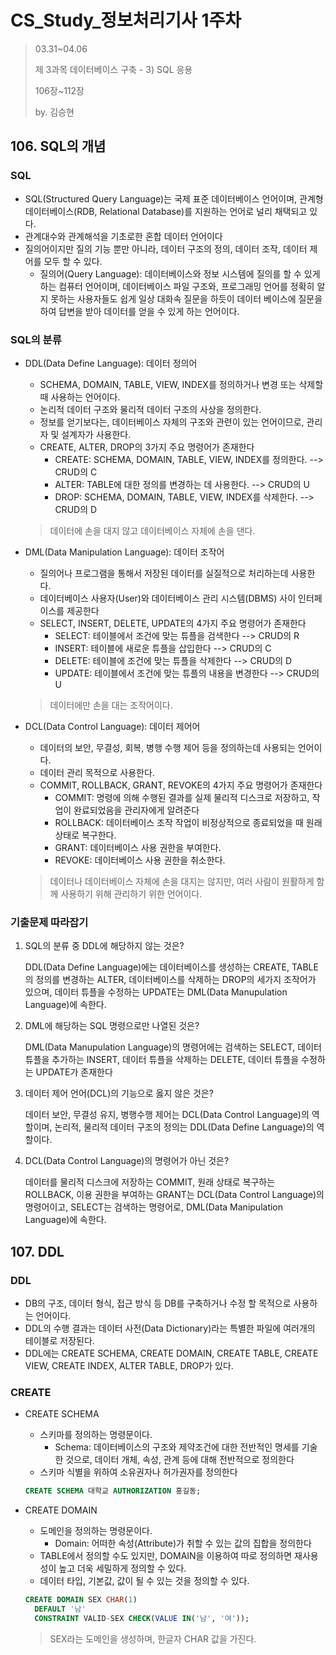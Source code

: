 # CS_Study_정보처리기사 1주차

> 03.31~04.06
>
> 제 3과목 데이터베이스 구축 - 3) SQL 응용
>
> 106장~112장
>
> by. 김승현



## 106. SQL의 개념



### SQL

- SQL(Structured Query Language)는 국제 표준 데이터베이스 언어이며, 관계형 데이터베이스(RDB, Relational Database)를 지원하는 언어로 널리 채택되고 있다.
- 관계대수와 관계해석을 기초로한 혼합 데이터 언어이다
- 질의어이지만 질의 기능 뿐만 아니라, 데이터 구조의 정의, 데이터 조작, 데이터 제어를 모두 할 수 있다.
  - 질의어(Query Language): 데이터베이스와 정보 시스템에 질의를 할 수 있게하는 컴퓨터 언어이며, 데이터베이스 파일 구조와, 프로그래밍 언어를 정확히 알지 못하는 사용자들도 쉽게 일상 대화속 질문을 하듯이 데이터 베이스에 질문을 하여 답변을 받아 데이터를 얻을 수 있게 하는 언어이다.



### SQL의 분류

- DDL(Data Define Language): 데이터 정의어

  - SCHEMA, DOMAIN, TABLE, VIEW, INDEX를 정의하거나 변경 또는 삭제할 때 사용하는 언어이다.
  - 논리적 데이터 구조와 물리적 데이터 구조의 사상을 정의한다.
  - 정보를 얻기보다는, 데이터베이스 자체의 구조와 관련이 있는 언어이므로, 관리자 및 설계자가 사용한다.
  - CREATE, ALTER, DROP의 3가지 주요 명령어가 존재한다
    - CREATE: SCHEMA, DOMAIN, TABLE, VIEW, INDEX를 정의한다. --> CRUD의 C
    - ALTER: TABLE에 대한 정의를 변경하는 데 사용한다. --> CRUD의 U
    - DROP: SCHEMA, DOMAIN, TABLE, VIEW, INDEX를 삭제한다. --> CRUD의 D

  > 데이터에 손을 대지 않고 데이터베이스 자체에 손을 댄다.

- DML(Data Manipulation Language): 데이터 조작어

  - 질의어나 프로그램을 통해서 저장된 데이터를 실질적으로 처리하는데 사용한다.
  - 데이터베이스 사용자(User)와 데이터베이스 관리 시스템(DBMS) 사이 인터페이스를 제공한다
  - SELECT, INSERT, DELETE, UPDATE의 4가지 주요 명령어가 존재한다
    - SELECT: 테이블에서 조건에 맞는 튜플을 검색한다 --> CRUD의 R
    - INSERT: 테이블에 새로운 튜플을 삽입한다 --> CRUD의 C
    - DELETE: 테이블에 조건에 맞는 튜플을 삭제한다 --> CRUD의 D
    - UPDATE: 테이블에서 조건에 맞는 튜플의 내용을 변경한다 --> CRUD의 U

  > 데이터에만 손을 대는 조작어이다.

- DCL(Data Control Language): 데이터 제어어

  - 데이터의 보안, 무결성, 회복, 병행 수행 제어 등을 정의하는데 사용되는 언어이다.
  - 데이터 관리 목적으로 사용한다.
  - COMMIT, ROLLBACK, GRANT, REVOKE의 4가지 주요 명령어가 존재한다
    - COMMIT: 명령에 의해 수행된 결과를 실제 물리적 디스크로 저장하고, 작업이 완료되었음을 관리자에게 알려준다
    - ROLLBACK: 데이터베이스 조작 작업이 비정상적으로 종료되었을 때 원래 상태로 복구한다.
    - GRANT: 데이터베이스 사용 권한을 부여한다.
    - REVOKE: 데이터베이스 사용 권한을 취소한다.

  > 데이터나 데이터베이스 자체에 손을 대지는 않지만, 여러 사람이 원활하게 함께 사용하기 위해 관리하기 위한 언어이다.



### 기출문제 따라잡기

1. SQL의 분류 중 DDL에 해당하지 않는 것은?

   DDL(Data Define Language)에는 데이터베이스를 생성하는 CREATE, TABLE의 정의를 변경하는 ALTER, 데이터베이스를 삭제하는 DROP의 세가지 조작어가 있으며, 데이터 튜플을 수정하는 UPDATE는 DML(Data Manupulation Language)에 속한다.

2. DML에 해당하는 SQL 명령으로만 나열된 것은?

   DML(Data Manupulation Language)의 명령어에는 검색하는 SELECT, 데이터 튜플을 추가하는 INSERT, 데이터 튜플을 삭제하는 DELETE, 데이터 튜플을 수정하는 UPDATE가 존재한다

3. 데이터 제어 언어(DCL)의 기능으로 옳지 않은 것은?

   데이터 보안, 무결성 유지, 병행수행 제어는 DCL(Data Control Language)의 역할이며, 논리적, 물리적 데이터 구조의 정의는 DDL(Data Define Language)의 역할이다.

4. DCL(Data Control Language)의 명령어가 아닌 것은?

   데이터를 물리적 디스크에 저장하는 COMMIT, 원래 상태로 복구하는 ROLLBACK, 이용 권한을 부여하는 GRANT는 DCL(Data Control Language)의 명령어이고, SELECT는 검색하는 명령어로, DML(Data Manipulation Language)에 속한다.





## 107. DDL



### DDL

- DB의 구조, 데이터 형식, 접근 방식 등 DB를 구축하거나 수정 할 목적으로 사용하는 언어이다.
- DDL의 수행 결과는 데이터 사전(Data Dictionary)라는 특별한 파일에 여러개의 테이블로 저장된다.
- DDL에는 CREATE  SCHEMA, CREATE DOMAIN, CREATE TABLE, CREATE VIEW, CREATE INDEX, ALTER TABLE, DROP가 있다.



### CREATE

- CREATE SCHEMA

  - 스키마를 정의하는 명령문이다.
    - Schema: 데이터베이스의 구조와 제약조건에 대한 전반적인 명세를 기술한 것으로, 데이터 개체, 속성, 관계 등에 대해 전반적으로 정의한다
  - 스키마 식별을 위하여 소유권자나 허가권자를 정의한다

  ```sql
  CREATE SCHEMA 대학교 AUTHORIZATION 홍길동;
  ```

- CREATE DOMAIN

  - 도메인을 정의하는 명령문이다.
    - Domain: 어떠한 속성(Attribute)가 취할 수 있는  값의 집합을 정의한다
  - TABLE에서 정의할 수도 있지만, DOMAIN을 이용하여 따로 정의하면 재사용성이 높고 더욱 세밀하게 정의할 수 있다.
  - 데이터 타입, 기본값, 값이 될 수 있는 것을 정의할 수 있다.

  ```sql
  CREATE DOMAIN SEX CHAR(1)
  	DEFAULT '남'
  	CONSTRAINT VALID-SEX CHECK(VALUE IN('남', '여'));
  ```

  > SEX라는 도메인을 생성하며, 한글자 CHAR 값을 가진다.